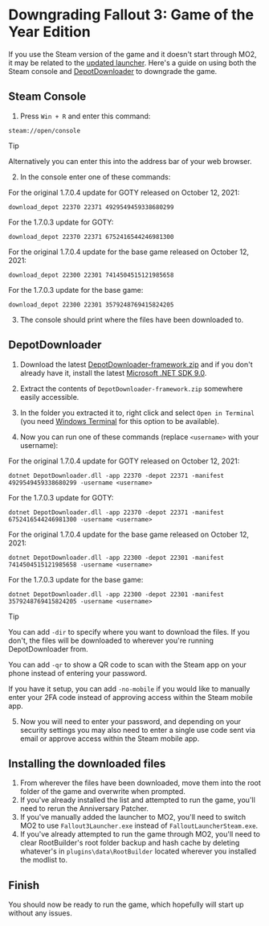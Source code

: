 # Downgrading Fallout 3: Game of the Year Edition
If you use the Steam version of the game and it doesn't start through MO2, it may be related to the [updated launcher](https://store.steampowered.com/news/app/22370/view/4160842270244401930?l=english). Here's a guide on using both the Steam console and [DepotDownloader](https://github.com/SteamRE/DepotDownloader) to downgrade the game.

## Steam Console
1. Press `Win + R` and enter this command:
```
steam://open/console
```
> [!tip]
> Alternatively you can enter this into the address bar of your web browser.

2. In the console enter one of these commands:

For the original 1.7.0.4 update for GOTY released on October 12, 2021:
```
download_depot 22370 22371 4929549459338680299
```

For the 1.7.0.3 update for GOTY:
```
download_depot 22370 22371 6752416544246981300
```

For the original 1.7.0.4 update for the base game released on October 12, 2021:
```
download_depot 22300 22301 7414504515121985658
```

For the 1.7.0.3 update for the base game:
```
download_depot 22300 22301 3579248769415824205
```

3. The console should print where the files have been downloaded to.

## DepotDownloader
1. Download the latest [DepotDownloader-framework.zip](https://github.com/SteamRE/DepotDownloader/releases/latest) and if you don't already have it, install the latest [Microsoft .NET SDK 9.0](https://dotnet.microsoft.com/en-us/download/dotnet/9.0).

2. Extract the contents of `DepotDownloader-framework.zip` somewhere easily accessible.

3. In the folder you extracted it to, right click and select `Open in Terminal` (you need [Windows Terminal](https://aka.ms/terminal) for this option to be available).

4. Now you can run one of these commands (replace `<username>` with your username):

For the original 1.7.0.4 update for GOTY released on October 12, 2021:
```
dotnet DepotDownloader.dll -app 22370 -depot 22371 -manifest 4929549459338680299 -username <username>
```

For the 1.7.0.3 update for GOTY:
```
dotnet DepotDownloader.dll -app 22370 -depot 22371 -manifest 6752416544246981300 -username <username>
```

For the original 1.7.0.4 update for the base game released on October 12, 2021:
```
dotnet DepotDownloader.dll -app 22300 -depot 22301 -manifest 7414504515121985658 -username <username>
```

For the 1.7.0.3 update for the base game:
```
dotnet DepotDownloader.dll -app 22300 -depot 22301 -manifest 3579248769415824205 -username <username>
```

> [!tip]
> You can add `-dir` to specify where you want to download the files. If you don't, the files will be downloaded to wherever you're running DepotDownloader from.
> 
> You can add `-qr` to show a QR code to scan with the Steam app on your phone instead of entering your password.
>
> If you have it setup, you can add `-no-mobile` if you would like to manually enter your 2FA code instead of approving access within the Steam mobile app.

5. Now you will need to enter your password, and depending on your security settings you may also need to enter a single use code sent via email or approve access within the Steam mobile app.

## Installing the downloaded files
1. From wherever the files have been downloaded, move them into the root folder of the game and overwrite when prompted.
2. If you've already installed the list and attempted to run the game, you'll need to rerun the Anniversary Patcher.
3. If you've manually added the launcher to MO2, you'll need to switch MO2 to use `Fallout3Launcher.exe` instead of `FalloutLauncherSteam.exe`.
4. If you've already attempted to run the game through MO2, you'll need to clear RootBuilder's root folder backup and hash cache by deleting whatever's in `plugins\data\RootBuilder` located wherever you installed the modlist to.

## Finish
You should now be ready to run the game, which hopefully will start up without any issues.
